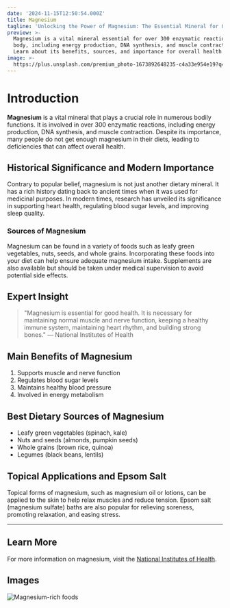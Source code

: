 ```yaml
---
date: '2024-11-15T12:50:54.000Z'
title: Magnesium
tagline: 'Unlocking the Power of Magnesium: The Essential Mineral for Optimal Health'
preview: >-
  Magnesium is a vital mineral essential for over 300 enzymatic reactions in the
  body, including energy production, DNA synthesis, and muscle contraction.
  Learn about its benefits, sources, and importance for overall health.
image: >-
  https://plus.unsplash.com/premium_photo-1673892648235-c4a33e954e19?q=80&w=1315&auto=format&fit=crop&ixlib=rb-4.0.3&ixid=M3wxMjA3fDB8MHxwaG90by1wYWdlfHx8fGVufDB8fHx8fA%3D%3D
---
```

# Introduction

**Magnesium** is a vital mineral that plays a crucial role in numerous bodily functions. It is involved in over 300 enzymatic reactions, including energy production, DNA synthesis, and muscle contraction. Despite its importance, many people do not get enough magnesium in their diets, leading to deficiencies that can affect overall health.

## Historical Significance and Modern Importance

Contrary to popular belief, magnesium is not just another dietary mineral. It has a rich history dating back to ancient times when it was used for medicinal purposes. In modern times, research has unveiled its significance in supporting heart health, regulating blood sugar levels, and improving sleep quality.

### Sources of Magnesium

Magnesium can be found in a variety of foods such as leafy green vegetables, nuts, seeds, and whole grains. Incorporating these foods into your diet can help ensure adequate magnesium intake. Supplements are also available but should be taken under medical supervision to avoid potential side effects.

## Expert Insight

> "Magnesium is essential for good health. It is necessary for maintaining normal muscle and nerve function, keeping a healthy immune system, maintaining heart rhythm, and building strong bones." — National Institutes of Health

## Main Benefits of Magnesium

1. Supports muscle and nerve function
2. Regulates blood sugar levels
3. Maintains healthy blood pressure
4. Involved in energy metabolism

## Best Dietary Sources of Magnesium

* Leafy green vegetables (spinach, kale)
* Nuts and seeds (almonds, pumpkin seeds)
* Whole grains (brown rice, quinoa)
* Legumes (black beans, lentils)

## Topical Applications and Epsom Salt

Topical forms of magnesium, such as magnesium oil or lotions, can be applied to the skin to help relax muscles and reduce tension. Epsom salt (magnesium sulfate) baths are also popular for relieving soreness, promoting relaxation, and easing stress.

---

## Learn More

For more information on magnesium, visit the [National Institutes of Health](https://ods.od.nih.gov/factsheets/Magnesium-Consumer/).

## Images

![Magnesium-rich foods](https://images.unsplash.com/photo-1654475677192-2d869348bb4c?ixlib=rb-1.2.1&ixid=MnwxMjA3fDB8MHxwaG90by1wYWdlfHx8fGVufDB8fHx8&auto=format&fit=crop&w=1170&q=80)
